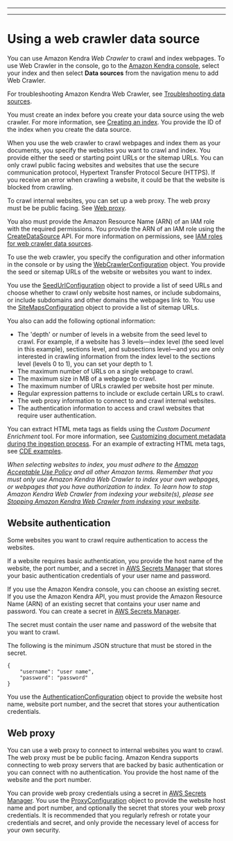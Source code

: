 --------

--------

# Using a web crawler data source<a name="data-source-web-crawler"></a>

You can use Amazon Kendra *Web Crawler* to crawl and index webpages\. To use Web Crawler in the console, go to the [Amazon Kendra console](https://console.aws.amazon.com/kendra/), select your index and then select **Data sources** from the navigation menu to add Web Crawler\.

For troubleshooting Amazon Kendra Web Crawler, see [Troubleshooting data sources](troubleshooting-data-sources.md)\.

You must create an index before you create your data source using the web crawler\. For more information, see [Creating an index](https://docs.aws.amazon.com/kendra/latest/dg/create-index.html)\. You provide the ID of the index when you create the data source\.

When you use the web crawler to crawl webpages and index them as your documents, you specify the websites you want to crawl and index\. You provide either the seed or starting point URLs or the sitemap URLs\. You can only crawl public facing websites and websites that use the secure communication protocol, Hypertext Transfer Protocol Secure \(HTTPS\)\. If you receive an error when crawling a website, it could be that the website is blocked from crawling\.

To crawl internal websites, you can set up a web proxy\. The web proxy must be be public facing\. See [Web proxy](#web-proxy-web-crawler)\.

You also must provide the Amazon Resource Name \(ARN\) of an IAM role with the required permissions\. You provide the ARN of an IAM role using the [CreateDataSource](https://docs.aws.amazon.com/kendra/latest/dg/API_CreateDataSource.html) API\. For more information on permissions, see [IAM roles for web crawler data sources](https://docs.aws.amazon.com/kendra/latest/dg/iam-roles.html#iam-roles-ds)\.

To use the web crawler, you specify the configuration and other information in the console or by using the [WebCrawlerConfiguration](https://docs.aws.amazon.com/kendra/latest/dg/API_WebCrawlerConfiguration.html) object\. You provide the seed or sitemap URLs of the website or websites you want to index\.

You use the [SeedUrlConfiguration](https://docs.aws.amazon.com/kendra/latest/dg/API_SeedUrlConfiguration.html) object to provide a list of seed URLs and choose whether to crawl only website host names, or include subdomains, or include subdomains and other domains the webpages link to\. You use the [SiteMapsConfiguration](https://docs.aws.amazon.com/kendra/latest/dg/API_SiteMapsConfiguration.html) object to provide a list of sitemap URLs\.

You also can add the following optional information:
+ The 'depth' or number of levels in a website from the seed level to crawl\. For example, if a website has 3 levels—index level \(the seed level in this example\), sections level, and subsections level—and you are only interested in crawling information from the index level to the sections level \(levels 0 to 1\), you can set your depth to 1\.
+ The maximum number of URLs on a single webpage to crawl\.
+ The maximum size in MB of a webpage to crawl\.
+ The maximum number of URLs crawled per website host per minute\.
+ Regular expression patterns to include or exclude certain URLs to crawl\.
+ The web proxy information to connect to and crawl internal websites\.
+ The authentication information to access and crawl websites that require user authentication\.

You can extract HTML meta tags as fields using the *Custom Document Enrichment* tool\. For more information, see [Customizing document metadata during the ingestion process](https://docs.aws.amazon.com/kendra/latest/dg/custom-document-enrichment.html)\. For an example of extracting HTML meta tags, see [CDE examples](https://github.com/aws-samples/amazon-kendra-cde-examples)\.

*When selecting websites to index, you must adhere to the [Amazon Acceptable Use Policy](https://aws.amazon.com/aup/) and all other Amazon terms\. Remember that you must only use Amazon Kendra Web Crawler to index your own webpages, or webpages that you have authorization to index\. To learn how to stop Amazon Kendra Web Crawler from indexing your website\(s\), please see [Stopping Amazon Kendra Web Crawler from indexing your website](https://docs.aws.amazon.com/kendra/latest/dg/stop-web-crawler.html)\.*

## Website authentication<a name="website-user-auth"></a>

Some websites you want to crawl require authentication to access the websites\.

If a website requires basic authentication, you provide the host name of the website, the port number, and a secret in [AWS Secrets Manager](https://docs.aws.amazon.com/secretsmanager/latest/userguide/intro.html) that stores your basic authentication credentials of your user name and password\.

If you use the Amazon Kendra console, you can choose an existing secret\. If you use the Amazon Kendra API, you must provide the Amazon Resource Name \(ARN\) of an existing secret that contains your user name and password\. You can create a secret in [AWS Secrets Manager](https://docs.aws.amazon.com/secretsmanager/latest/userguide/intro.html)\.

The secret must contain the user name and password of the website that you want to crawl\.

The following is the minimum JSON structure that must be stored in the secret\.

```
{
    "username": "user name",
    "password": "password"
}
```

You use the [AuthenticationConfiguration](https://docs.aws.amazon.com/kendra/latest/dg/API_AuthenticationConfiguration.html) object to provide the website host name, website port number, and the secret that stores your authentication credentials\.

## Web proxy<a name="web-proxy-web-crawler"></a>

You can use a web proxy to connect to internal websites you want to crawl\. The web proxy must be be public facing\. Amazon Kendra supports connecting to web proxy servers that are backed by basic authentication or you can connect with no authentication\. You provide the host name of the website and the port number\.

You can provide web proxy credentials using a secret in [AWS Secrets Manager](https://docs.aws.amazon.com/secretsmanager/latest/userguide/intro.html)\. You use the [ProxyConfiguration](https://docs.aws.amazon.com/kendra/latest/dg/API_ProxyConfiguration.html) object to provide the website host name and port number, and optionally the secret that stores your web proxy credentials\. It is recommended that you regularly refresh or rotate your credentials and secret, and only provide the necessary level of access for your own security\.